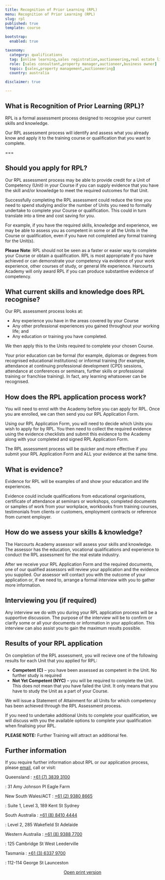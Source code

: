 ```yaml
---
title: Recognition of Prior Learning (RPL)
menu: Recognition of Prior Learning (RPL)
slug: rpl
published: true
template: course

bootstrap:
  enabled: true

taxonomy:
  category: qualifications
  tag: [online learning,sales registration,auctioneering,real estate licence]
  role: [sales consultant,property manager,auctioneer,business owner]
  topic: [sales,property management,auctioneering]
  country: australia

disclaimer: true

---
```


## What is Recognition of Prior Learning (RPL)?

RPL is a formal assessment process designed to recognise your current skills and knowledge.

Our RPL assessment process will identify and assess what you already know and apply it to the training course or qualification that you want to complete.

<!--[Download RPL Guide and Application Form](rpl-application-form_v2016-06-20.pdf){.button}-->

===

## Should you apply for RPL?

Our RPL assessment process may be able to provide credit for a Unit of Competency (Unit) in your Course if you can supply evidence that you have the skill and/or knowledge to meet the required outcomes for that Unit.

Successfully completing the RPL assessment could reduce the time you need to spend studying and/or the number of Units you need to formally undertake to complete your Course or qualification. This could in turn translate into a time and cost saving for you.

For example, if you have the required skills, knowledge and experience, we may be able to assess you as competent in some or all the Units in the Course or qualification, even if you have not completed any formal training for the Unit(s).

**Please Note**: RPL should not be seen as a faster or easier way to complete your Course or obtain a qualification. RPL is most appropriate if you have achieved or can demonstrate your competency via evidence of your work experience, other courses of study, or general life experience. Harcourts Academy will only award RPL if you can produce substantive evidence of competency.

## What current skills and knowledge does RPL recognise?

Our RPL assessment process looks at:
- Any experience you have in the areas covered by your Course
- Any other professional experiences you gained throughout your working life; and
- Any education or training you have completed.

We then apply this to the Units required to complete your chosen Course.

Your prior education can be formal (for example, diplomas or degrees from recognised educational institutions) or informal training (for example, attendance at continuing professional development (CPD) sessions, attendance at conferences or seminars, further skills or professional training or franchise training). In fact, any learning whatsoever can be recognised.

## How does the RPL application process work?

You will need to enrol with the Academy before you can apply for RPL. Once you are enrolled, we can then send you our RPL Application Form.

Using our RPL Application Form, you will need to decide which Units you wish to apply for by RPL. You then need to collect the required evidence using the evidence checklists and submit this evidence to the Academy along with your completed and signed RPL Application Form.

The RPL assessment process will be quicker and more effective if you submit your RPL Application Form and ALL your evidence at the same time.

## What is evidence?

Evidence for RPL will be examples of and show your education and life experiences.

Evidence could include qualifications from educational organisations, certificate of attendance at seminars or workshops, completed documents or samples of work from your workplace, workbooks from training courses, testimonials from clients or customers, employment contracts or reference from current employer.

## How do we assess your skills & knowledge?

The Harcourts Academy assessor will assess your skills and knowledge. The assessor has the education, vocational qualifications and experience to conduct the RPL assessment for the real estate industry.

After we receive your RPL Application Form and the required documents, one of our qualified assessors will review your application and the evidence you supplied. Our assessor will contact you with the outcome of your application or, if we need to, arrange a formal interview with you to gather more information.

## Interviewing you (if required)

Any interview we do with you during your RPL application process will be a supportive discussion. The purpose of the interview will be to confirm or clarify some or all your documents or information in your application. This interview can also assist you to gain the maximum results possible.

## Results of your RPL application

On completion of the RPL assessment, you will recieve one of the following results for each Unit that you applied for RPL:
- **Competent (C)** – you have been assessed as competent in the Unit. No further study is required
- **Not Yet Competent (NYC)** – you will be required to complete the Unit. This does not mean that you have failed the Unit. It only means that you have to study the Unit as a part of your Course.

We will issue a Statement of Attainment for all Units for which competency has been achieved through the RPL Assessment process.

If you need to undertake additional Units to complete your qualification, we will discuss with you the available options to complete your qualification when finalising your RPL.

**PLEASE NOTE:** Further Training will attract an additional fee.

## Further information

If you require further information about RPL or our application process, please [email](/about/contact-us), call or visit:

<div class="row">
  <div class="col-xs-12 col-md-6" markdown="1">
  
Queensland
: <i class="fa fa-phone" aria-hidden="true"></i> <a href="tel:+61 (7) 3839 3100">+61 (7) 3839 3100</a>

: <i class="fa fa-map-marker" aria-hidden="true"></i> 31 Amy Johnson Pl Eagle Farm


New South Wales/ACT
: <i class="fa fa-phone" aria-hidden="true"></i> <a href="tel:+61 (2) 9380 8665">+61 (2) 9380 8665</a>

: <i class="fa fa-map-marker" aria-hidden="true"></i> Suite 1, Level 3, 189 Kent St Sydney

South Australia
: <i class="fa fa-phone" aria-hidden="true"></i> <a href="tel:+61 (8) 8410 4444">+61 (8) 8410 4444</a>

: <i class="fa fa-map-marker" aria-hidden="true"></i> Level 2, 285 Wakefield St Adelaide

  </div>
  <div class="col-xs-12 col-md-6" markdown="1">
  
Western Australia
: <i class="fa fa-phone" aria-hidden="true"></i> <a href="tel:+61 (8) 9388 7700">+61 (8) 9388 7700</a>

: <i class="fa fa-map-marker" aria-hidden="true"></i> 125 Cambridge St West Leederville

<!-- Victoria
: <i class="fa fa-phone" aria-hidden="true"></i> <a href="tel:1300 856 773">1300 856 773</a>

: <i class="fa fa-map-marker" aria-hidden="true"></i> 3/95 Coventry St Southbank -->

Tasmania
: <i class="fa fa-phone" aria-hidden="true"></i> <a href="tel:+61 (3) 6337 9700">+61 (3) 6337 9700</a>

: <i class="fa fa-map-marker" aria-hidden="true"></i> 112-114 George St Launceston

  </div>
</div>

<p style="text-align: center;"><a href="rpl/rpl-brochure_v2018-05-10.pdf"><i class="fa fa-print" aria-hidden="true"></i> Open print version</a></p>
